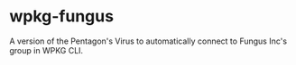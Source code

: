 # wpkg-fungus
A version of the Pentagon's Virus to automatically connect to Fungus Inc's group in WPKG CLI.
